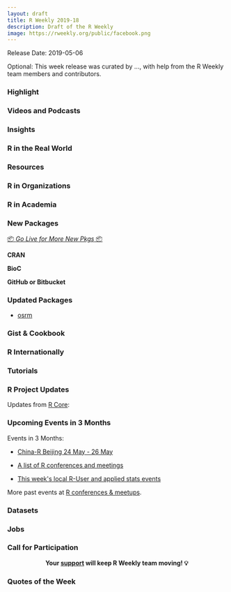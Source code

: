 ```yaml
---
layout: draft
title: R Weekly 2019-18
description: Draft of the R Weekly
image: https://rweekly.org/public/facebook.png
---
```


Release Date: 2019-05-06

Optional: This week release was curated by ..., with help from the R Weekly team members and contributors.

###  Highlight




###  Videos and Podcasts




### Insights




### R in the Real World





###  Resources




###  R in Organizations



###  R in Academia



###  New Packages

<p class="added-hostname"><a href="https://rweekly.org/live" target="_blank" class="externalLink">📦 <i>Go Live for More New Pkgs</i> 📦</a></p>

**CRAN**




**BioC**



**GitHub or Bitbucket**




### Updated Packages

+ [osrm](https://rgeomatic.hypotheses.org/1798)


### Gist & Cookbook



### R Internationally




###  Tutorials



<!--<div class="post-more-begi
n></div><div class="post-more-end"></div>-->

###  R Project Updates

Updates from [R Core](http://developer.r-project.org/blosxom.cgi/R-devel/NEWS):


###  Upcoming Events in 3 Months

Events in 3 Months:

+ [China-R Beijing 24 May - 26 May](https://cosx.org/2019/03/12th-china-r-beijing-announcement/)

+ [A list of R conferences and meetings](https://jumpingrivers.github.io/meetingsR/events.html)

+ [This week's local R-User and applied stats events](https://community.rstudio.com/c/irl)

More past events at [R conferences & meetups](https://conf.rweekly.org).

### Datasets




### Jobs




###  Call for Participation


<p class="hide-support added-hostname support-rweekly" style="text-align: center;font-weight: bold;">Your <a class="non-visited externalLink" href="https://www.patreon.com/rweekly" onclick="pas(this)">support</a> will keep R Weekly team moving! 💡</p>

###  Quotes of the Week

